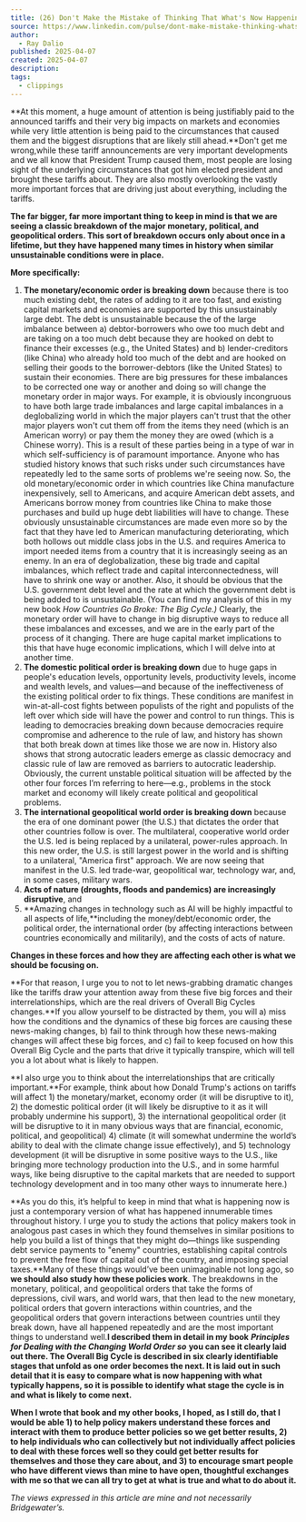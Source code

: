```yaml
---
title: (26) Don't Make the Mistake of Thinking That What's Now Happening is Mostly About Tariffs | LinkedIn
source: https://www.linkedin.com/pulse/dont-make-mistake-thinking-whats-now-happening-mostly-ray-dalio-w8dbe/
author:
  - Ray Dalio
published: 2025-04-07
created: 2025-04-07
description: 
tags:
  - clippings
---
```

**At this moment, a huge amount of attention is being justifiably paid to the announced tariffs and their very big impacts on markets and economies while very little attention is being paid to the circumstances that caused them and the biggest disruptions that are likely still ahead.**Don't get me wrong,while these tariff announcements are very important developments and we all know that President Trump caused them, most people are losing sight of the underlying circumstances that got him elected president and brought these tariffs about. They are also mostly overlooking the vastly more important forces that are driving just about everything, including the tariffs.

**The far bigger, far more important thing to keep in mind is that we are seeing a classic breakdown of the major monetary, political, and geopolitical orders. This sort of breakdown occurs only about once in a lifetime, but they have happened many times in history when similar unsustainable conditions were in place.**

**More specifically:**

1. **The monetary/economic order is breaking down** because there is too much existing debt, the rates of adding to it are too fast, and existing capital markets and economies are supported by this unsustainably large debt. The debt is unsustainable because the of the large imbalance between a) debtor-borrowers who owe too much debt and are taking on a too much debt because they are hooked on debt to finance their excesses (e.g., the United States) and b) lender-creditors (like China) who already hold too much of the debt and are hooked on selling their goods to the borrower-debtors (like the United States) to sustain their economies. There are big pressures for these imbalances to be corrected one way or another and doing so will change the monetary order in major ways. For example, it is obviously incongruous to have both large trade imbalances and large capital imbalances in a deglobalizing world in which the major players can't trust that the other major players won't cut them off from the items they need (which is an American worry) or pay them the money they are owed (which is a Chinese worry). This is a result of these parties being in a type of war in which self-sufficiency is of paramount importance. Anyone who has studied history knows that such risks under such circumstances have repeatedly led to the same sorts of problems we're seeing now. So, the old monetary/economic order in which countries like China manufacture inexpensively, sell to Americans, and acquire American debt assets, and Americans borrow money from countries like China to make those purchases and build up huge debt liabilities will have to change. These obviously unsustainable circumstances are made even more so by the fact that they have led to American manufacturing deteriorating, which both hollows out middle class jobs in the U.S. and requires America to import needed items from a country that it is increasingly seeing as an enemy. In an era of deglobalization, these big trade and capital imbalances, which reflect trade and capital interconnectedness, will have to shrink one way or another. Also, it should be obvious that the U.S. government debt level and the rate at which the government debt is being added to is unsustainable. (You can find my analysis of this in my new book *How Countries Go Broke: The Big Cycle.)* Clearly, the monetary order will have to change in big disruptive ways to reduce all these imbalances and excesses, and we are in the early part of the process of it changing. There are huge capital market implications to this that have huge economic implications, which I will delve into at another time.
2. **The domestic political order is breaking down** due to huge gaps in people's education levels, opportunity levels, productivity levels, income and wealth levels, and values—and because of the ineffectiveness of the existing political order to fix things. These conditions are manifest in win-at-all-cost fights between populists of the right and populists of the left over which side will have the power and control to run things. This is leading to democracies breaking down because democracies require compromise and adherence to the rule of law, and history has shown that both break down at times like those we are now in. History also shows that strong autocratic leaders emerge as classic democracy and classic rule of law are removed as barriers to autocratic leadership. Obviously, the current unstable political situation will be affected by the other four forces I’m referring to here—e.g., problems in the stock market and economy will likely create political and geopolitical problems.
3. **The international geopolitical world order is breaking down** because the era of one dominant power (the U.S.) that dictates the order that other countries follow is over. The multilateral, cooperative world order the U.S. led is being replaced by a unilateral, power-rules approach. In this new order, the U.S. is still largest power in the world and is shifting to a unilateral, "America first" approach. We are now seeing that manifest in the U.S. led trade-war, geopolitical war, technology war, and, in some cases, military wars.
4. **Acts of nature (droughts, floods and pandemics) are increasingly disruptive**, and
5. **Amazing changes in technology such as AI will be highly impactful to all aspects of life,**including the money/debt/economic order, the political order, the international order (by affecting interactions between countries economically and militarily), and the costs of acts of nature.

**Changes in these forces and how they are affecting each other is what we should be focusing on.**

**For that reason, I urge you to not to let news-grabbing dramatic changes like the tariffs draw your attention away from these five big forces and their interrelationships, which are the real drivers of Overall Big Cycles changes.**If you allow yourself to be distracted by them, you will a) miss how the conditions and the dynamics of these big forces are causing these news-making changes, b) fail to think through how these news-making changes will affect these big forces, and c) fail to keep focused on how this Overall Big Cycle and the parts that drive it typically transpire, which will tell you a lot about what is likely to happen.

**I also urge you to think about the interrelationships that are critically important.**For example, think about how Donald Trump's actions on tariffs will affect 1) the monetary/market, economy order (it will be disruptive to it), 2) the domestic political order (it will likely be disruptive to it as it will probably undermine his support), 3) the international geopolitical order (it will be disruptive to it in many obvious ways that are financial, economic, political, and geopolitical) 4) climate (it will somewhat undermine the world’s ability to deal with the climate change issue effectively), and 5) technology development (it will be disruptive in some positive ways to the U.S., like bringing more technology production into the U.S., and in some harmful ways, like being disruptive to the capital markets that are needed to support technology development and in too many other ways to innumerate here.)

**As you do this, it’s helpful to keep in mind that what is happening now is just a contemporary version of what has happened innumerable times throughout history. I urge you to study the actions that policy makers took in analogous past cases in which they found themselves in similar positions to help you build a list of things that they might do—things like suspending debt service payments to "enemy" countries, establishing capital controls to prevent the free flow of capital out of the country, and imposing special taxes.**Many of these things would’ve been unimaginable not long ago, so **we should also study how these policies work**. The breakdowns in the monetary, political, and geopolitical orders that take the forms of depressions, civil wars, and world wars, that then lead to the new monetary, political orders that govern interactions within countries, and the geopolitical orders that govern interactions between countries until they break down, have all happened repeatedly and are the most important things to understand well.**I described them in detail in my book** ***Principles for Dealing with the Changing World Order so*** **you can see it clearly laid out there. The Overall Big Cycle is described in six clearly identifiable stages that unfold as one order becomes the next. It is laid out in such detail that it is easy to compare what is now happening with what typically happens, so it is possible to identify what stage the cycle is in and what is likely to come next.**

**When I wrote that book and my other books, I hoped, as I still do, that I would be able 1) to help policy makers understand these forces and interact with them to produce better policies so we get better results, 2) to help individuals who can collectively but not individually affect policies to deal with these forces well so they could get better results for themselves and those they care about, and 3) to encourage smart people who have different views than mine to have open, thoughtful exchanges with me so that we can all try to get at what is true and what to do about it.**

*The views expressed in this article are mine and not necessarily Bridgewater’s.*